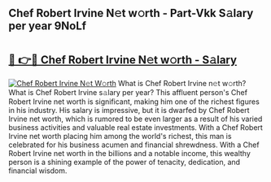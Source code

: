 ## Chef Robert Irvine N𝚎t w𝚘rth - Part-Vkk S𝚊lary per year 9NoLf

# <h2><a href="http://gc08ppm.nevu.top/?p=Chef+Robert+Irvine">🔗 👉🔴 Chef Robert Irvine N𝚎t w𝚘rth - S𝚊lary</a></h2>

[![Chef Robert Irvine N𝚎t W𝚘rth](https://i.imgur.com/Oavwk0R.jpeg)](http://gc08ppm.nevu.top/?p=Chef+Robert+Irvine)
What is Chef Robert Irvine n𝚎t w𝚘rth? What is Chef Robert Irvine s𝚊lary per year?
This affluent person's Chef Robert Irvine net worth is significant, making him one of the richest figures in his industry. His salary is impressive, but it is dwarfed by Chef Robert Irvine net worth, which is rumored to be even larger as a result of his varied business activities and valuable real estate investments. With a Chef Robert Irvine net worth placing him among the world's richest, this man is celebrated for his business acumen and financial shrewdness. With a Chef Robert Irvine net worth in the billions and a notable income, this wealthy person is a shining example of the power of tenacity, dedication, and financial wisdom.

